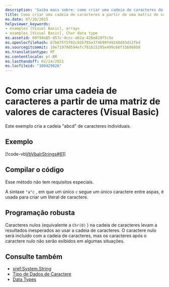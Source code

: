 ```yaml
---
description: 'Saiba mais sobre: como criar uma cadeia de caracteres de uma matriz de valores char (Visual Basic)'
title: Como criar uma cadeia de caracteres a partir de uma matriz de valores de caracteres
ms.date: 07/20/2015
helpviewer_keywords:
- examples [Visual Basic], arrays
- examples [Visual Basic], Char data type
ms.assetid: 69f94e85-d57c-4ccc-a62a-426e829f5c5e
ms.openlocfilehash: 67b675f5f02c92b785e374b99f49248d43d12fb4
ms.sourcegitcommit: 10e719780594efc781b15295e499c66f316068b8
ms.translationtype: MT
ms.contentlocale: pt-BR
ms.lasthandoff: 02/14/2021
ms.locfileid: "100429826"
---
```

# <a name="how-to-create-a-string-from-an-array-of-char-values-visual-basic"></a>Como criar uma cadeia de caracteres a partir de uma matriz de valores de caracteres (Visual Basic)

Este exemplo cria a cadeia "abcd" de caracteres individuais.  
  
## <a name="example"></a>Exemplo  

 [!code-vb[VbVbalrStrings#61](~/samples/snippets/visualbasic/VS_Snippets_VBCSharp/VbVbalrStrings/VB/Class2.vb#61)]  
  
## <a name="compile-the-code"></a>Compilar o código  

 Esse método não tem requisitos especiais.  
  
 A sintaxe `"a"c` , em que um único `c` segue um único caractere entre aspas, é usada para criar um literal de caractere.  
  
## <a name="robust-programming"></a>Programação robusta  

 Caracteres nulos (equivalente a `Chr(0)` ) na cadeia de caracteres levam a resultados inesperados ao usar a cadeia de caracteres. O caractere nulo será incluído com a cadeia de caracteres, mas os caracteres após o caractere nulo não serão exibidos em algumas situações.  
  
## <a name="see-also"></a>Consulte também

- <xref:System.String>
- [Tipo de Dados de Caractere](../../../language-reference/data-types/char-data-type.md)
- [Data Types](../data-types/index.md)
